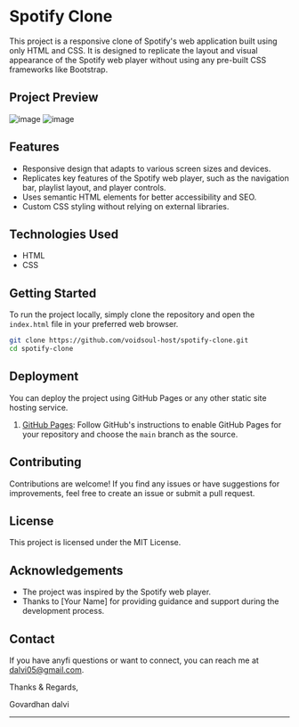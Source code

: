 # Spotify Clone

This project is a responsive clone of Spotify's web application built using only HTML and CSS. It is designed to replicate the layout and visual appearance of the Spotify web player without using any pre-built CSS frameworks like Bootstrap.

## Project Preview

![image](https://github.com/voidsoul-host/spotify-clone/assets/120613863/9f58a17b-b205-42db-a09a-e13d8d127131)
![image](https://github.com/voidsoul-host/spotify-clone/assets/120613863/fd6dc284-2469-4741-bc39-bdffbfca5b46)



## Features

- Responsive design that adapts to various screen sizes and devices.
- Replicates key features of the Spotify web player, such as the navigation bar, playlist layout, and player controls.
- Uses semantic HTML elements for better accessibility and SEO.
- Custom CSS styling without relying on external libraries.

## Technologies Used

- HTML
- CSS

## Getting Started

To run the project locally, simply clone the repository and open the `index.html` file in your preferred web browser.

```bash
git clone https://github.com/voidsoul-host/spotify-clone.git
cd spotify-clone
```

## Deployment

You can deploy the project using GitHub Pages or any other static site hosting service.

1. [GitHub Pages](https://pages.github.com/): Follow GitHub's instructions to enable GitHub Pages for your repository and choose the `main` branch as the source.

## Contributing

Contributions are welcome! If you find any issues or have suggestions for improvements, feel free to create an issue or submit a pull request.

## License

This project is licensed under the MIT License.

## Acknowledgements

- The project was inspired by the Spotify web player.
- Thanks to [Your Name] for providing guidance and support during the development process.

## Contact

If you have anyfi questions or want to connect, you can reach me at  dalvi05@gmail.com.

Thanks & Regards,

Govardhan dalvi

---
